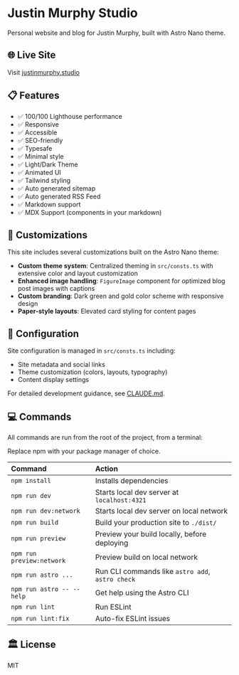 # Justin Murphy Studio

Personal website and blog for Justin Murphy, built with Astro Nano theme.

## 🌐 Live Site

Visit [justinmurphy.studio](https://justinmurphy.studio)

## 📋 Features

- ✅ 100/100 Lighthouse performance
- ✅ Responsive
- ✅ Accessible
- ✅ SEO-friendly
- ✅ Typesafe
- ✅ Minimal style
- ✅ Light/Dark Theme
- ✅ Animated UI
- ✅ Tailwind styling
- ✅ Auto generated sitemap
- ✅ Auto generated RSS Feed
- ✅ Markdown support
- ✅ MDX Support (components in your markdown)

## 🎨 Customizations

This site includes several customizations built on the Astro Nano theme:

- **Custom theme system**: Centralized theming in `src/consts.ts` with extensive color and layout customization
- **Enhanced image handling**: `FigureImage` component for optimized blog post images with captions
- **Custom branding**: Dark green and gold color scheme with responsive design
- **Paper-style layouts**: Elevated card styling for content pages

## 📄 Configuration

Site configuration is managed in `src/consts.ts` including:
- Site metadata and social links
- Theme customization (colors, layouts, typography)
- Content display settings

For detailed development guidance, see [CLAUDE.md](CLAUDE.md).

## 💻 Commands

All commands are run from the root of the project, from a terminal:

Replace npm with your package manager of choice.

| Command                   | Action                                           |
| :------------------------ | :----------------------------------------------- |
| `npm install`             | Installs dependencies                            |
| `npm run dev`             | Starts local dev server at `localhost:4321`      |
| `npm run dev:network`     | Starts local dev server on local network         |
| `npm run build`           | Build your production site to `./dist/`          |
| `npm run preview`         | Preview your build locally, before deploying     |
| `npm run preview:network` | Preview build on local network                   |
| `npm run astro ...`       | Run CLI commands like `astro add`, `astro check` |
| `npm run astro -- --help` | Get help using the Astro CLI                     |
| `npm run lint`            | Run ESLint                                       |
| `npm run lint:fix`        | Auto-fix ESLint issues                           |

## 🏛️ License

MIT